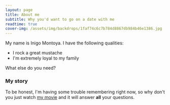 ```yaml
---
layout: page
title: About me
subtitle: Why you'd want to go on a date with me
readtime: true
cover-img: /assets/img/backdrops/1faf74c6c7b784d8867db984b46e1386.jpg
---
```


My name is Inigo Montoya. I have the following qualities:

- I rock a great mustache
- I'm extremely loyal to my family

What else do you need?

### My story

To be honest, I'm having some trouble remembering right now, so why don't you just watch [my movie](https://en.wikipedia.org/wiki/The_Princess_Bride_%28film%29) and it will answer **all** your questions.
